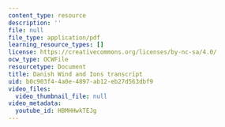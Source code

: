 ```yaml
---
content_type: resource
description: ''
file: null
file_type: application/pdf
learning_resource_types: []
license: https://creativecommons.org/licenses/by-nc-sa/4.0/
ocw_type: OCWFile
resourcetype: Document
title: Danish Wind and Ions transcript
uid: b0c903f4-4a0e-4897-ab12-eb27d563dbf9
video_files:
  video_thumbnail_file: null
video_metadata:
  youtube_id: HBMHHwkTEJg
---
```

